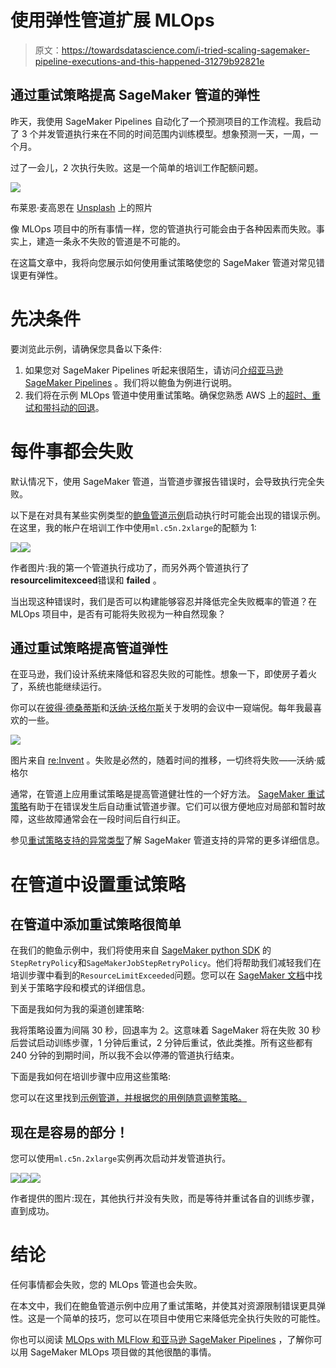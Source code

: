 # 使用弹性管道扩展 MLOps

> 原文：<https://towardsdatascience.com/i-tried-scaling-sagemaker-pipeline-executions-and-this-happened-31279b92821e>

## 通过重试策略提高 SageMaker 管道的弹性

昨天，我使用 SageMaker Pipelines 自动化了一个预测项目的工作流程。我启动了 3 个并发管道执行来在不同的时间范围内训练模型。想象预测一天，一周，一个月。

过了一会儿，2 次执行失败。这是一个简单的培训工作配额问题。

![](img/a494d1c8730ea39cfd30ea33b06aec0a.png)

布莱恩·麦高恩在 [Unsplash](https://unsplash.com/?utm_source=unsplash&utm_medium=referral&utm_content=creditCopyText) 上的照片

像 MLOps 项目中的所有事情一样，您的管道执行可能会由于各种因素而失败。事实上，建造一条永不失败的管道是不可能的。

在这篇文章中，我将向您展示如何使用重试策略使您的 SageMaker 管道对常见错误更有弹性。

# 先决条件

要浏览此示例，请确保您具备以下条件:

1.  如果您对 SageMaker Pipelines 听起来很陌生，请访问[介绍亚马逊 SageMaker Pipelines](https://www.youtube.com/watch?v=Hvz2GGU3Z8g) 。我们将以鲍鱼为例进行说明。
2.  我们将在示例 MLOps 管道中使用重试策略。确保您熟悉 AWS 上的[超时、重试和带抖动的回退](https://aws.amazon.com/builders-library/timeouts-retries-and-backoff-with-jitter/)。

# 每件事都会失败

默认情况下，使用 SageMaker 管道，当管道步骤报告错误时，会导致执行完全失败。

以下是在对具有某些实例类型的[鲍鱼管道示例](https://www.youtube.com/watch?v=Hvz2GGU3Z8g)启动执行时可能会出现的错误示例。在这里，我的帐户在培训工作中使用`ml.c5n.2xlarge`的配额为 1:

![](img/1694780ce5c60c07445935b5ae873da1.png)![](img/46fa9b610e2ca25a9154be09c7b17352.png)

作者图片:我的第一个管道执行成功了，而另外两个管道执行了**resourcelimitexceed**错误和 **failed** 。

当出现这种错误时，我们是否可以构建能够容忍并降低完全失败概率的管道？在 MLOps 项目中，是否有可能将失败视为一种自然现象？

## 通过重试策略提高管道弹性

在亚马逊，我们设计系统来降低和容忍失败的可能性。想象一下，即使房子着火了，系统也能继续运行。

你可以在[彼得·德桑蒂斯](https://youtu.be/AaYNwOh90Pg?t=862)和[沃纳·沃格尔斯](https://youtu.be/OdzaTbaQwTg?t=2527)关于发明的会议中一窥端倪。每年我最喜欢的一些。

![](img/e369b67ace529be20f414417e3b816ca.png)

图片来自 [re:Invent](https://www.youtube.com/watch?v=OdzaTbaQwTg) 。失败是必然的，随着时间的推移，一切终将失败——沃纳·威格尔

通常，在管道上应用重试策略是提高管道健壮性的一个好方法。 [SageMaker 重试策略](https://docs.aws.amazon.com/sagemaker/latest/dg/pipelines-retry-policy.html)有助于在错误发生后自动重试管道步骤。它们可以很方便地应对局部和暂时故障，这些故障通常会在一段时间后自行纠正。

参见[重试策略支持的异常类型](https://docs.aws.amazon.com/sagemaker/latest/dg/pipelines-retry-policy.html#pipelines-retry-policy-supported-exceptions)了解 SageMaker 管道支持的异常的更多详细信息。

# 在管道中设置重试策略

## 在管道中添加重试策略很简单

在我们的鲍鱼示例中，我们将使用来自 [SageMaker python SDK](https://github.com/aws/sagemaker-python-sdk/blob/master/src/sagemaker/workflow/retry.py) 的`StepRetryPolicy`和`SageMakerJobStepRetryPolicy`。他们将帮助我们减轻我们在培训步骤中看到的`ResourceLimitExceeded`问题。您可以在 [SageMaker 文档](https://docs.aws.amazon.com/sagemaker/latest/dg/pipelines-retry-policy.html#pipelines-retry-policy-json-schema)中找到关于策略字段和模式的详细信息。

下面是我如何为我的渠道创建策略:

我将策略设置为间隔 30 秒，回退率为 2。这意味着 SageMaker 将在失败 30 秒后尝试启动训练步骤，1 分钟后重试，2 分钟后重试，依此类推。所有这些都有 240 分钟的到期时间，所以我不会以停滞的管道执行结束。

下面是我如何在培训步骤中应用这些策略:

您可以在这里找到[示例管道，并根据您的用例随意调整策略。](https://gist.github.com/SofianHamiti/0855ed3d4e525472be5ce1a754cbf22d)

## 现在是容易的部分！

您可以使用`ml.c5n.2xlarge`实例再次启动并发管道执行。

![](img/ce2bb8f170758298668ddda339b82633.png)![](img/5ec892798c560c08f7f1c7dd47011f2d.png)![](img/7ee057277e6ceace64fc8d36e265b026.png)

作者提供的图片:现在，其他执行并没有失败，而是等待并重试各自的训练步骤，直到成功。

# 结论

任何事情都会失败，您的 MLOps 管道也会失败。

在本文中，我们在鲍鱼管道示例中应用了重试策略，并使其对资源限制错误更具弹性。这是一个简单的技巧，您可以在项目中使用它来降低完全执行失败的可能性。

你也可以阅读 [MLOps with MLFlow 和亚马逊 SageMaker Pipelines](/mlops-with-mlflow-and-amazon-sagemaker-pipelines-33e13d43f238) ，了解你可以用 SageMaker MLOps 项目做的其他很酷的事情。